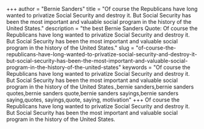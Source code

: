 +++
author = "Bernie Sanders"
title = "Of course the Republicans have long wanted to privatize Social Security and destroy it. But Social Security has been the most important and valuable social program in the history of the United States."
description = "the best Bernie Sanders Quote: Of course the Republicans have long wanted to privatize Social Security and destroy it. But Social Security has been the most important and valuable social program in the history of the United States."
slug = "of-course-the-republicans-have-long-wanted-to-privatize-social-security-and-destroy-it-but-social-security-has-been-the-most-important-and-valuable-social-program-in-the-history-of-the-united-states"
keywords = "Of course the Republicans have long wanted to privatize Social Security and destroy it. But Social Security has been the most important and valuable social program in the history of the United States.,bernie sanders,bernie sanders quotes,bernie sanders quote,bernie sanders sayings,bernie sanders saying,quotes, sayings,quote, saying, motivation"
+++
Of course the Republicans have long wanted to privatize Social Security and destroy it. But Social Security has been the most important and valuable social program in the history of the United States.
